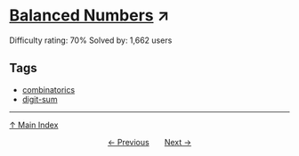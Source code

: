 # [Balanced Numbers](https://projecteuler.net/problem=217) ↗️

Difficulty rating: 70%
Solved by: 1,662 users
## Tags

- [combinatorics](../tags/combinatorics.md)
- [digit-sum](../tags/digit-sum.md)



---

[↑ Main Index](../README.md)


<div align=center><a href='216.md'>← Previous</a> &nbsp;&nbsp; &nbsp;&nbsp;  <a href='218.md'>Next →</a></div>
